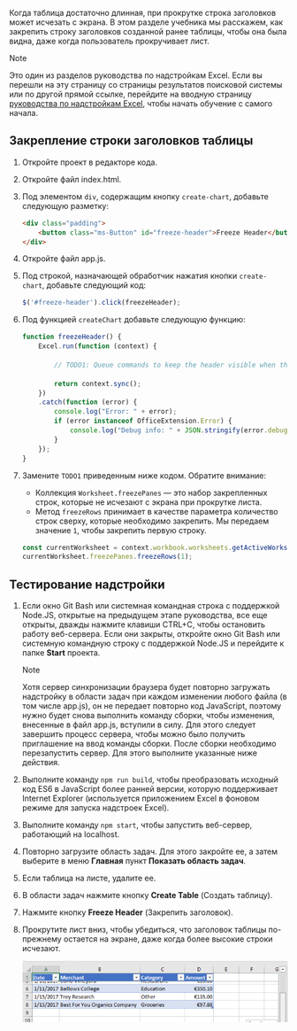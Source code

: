 Когда таблица достаточно длинная, при прокрутке строка заголовков может исчезать с экрана. В этом разделе учебника мы расскажем, как закрепить строку заголовков созданной ранее таблицы, чтобы она была видна, даже когда пользователь прокручивает лист. 

> [!NOTE]
> Это один из разделов руководства по надстройкам Excel. Если вы перешли на эту страницу со страницы результатов поисковой системы или по другой прямой ссылке, перейдите на вводную страницу [руководства по надстройкам Excel](../tutorials/excel-tutorial.yml), чтобы начать обучение с самого начала.

## <a name="freeze-the-tables-header-row"></a>Закрепление строки заголовков таблицы

1. Откройте проект в редакторе кода.
2. Откройте файл index.html.
3. Под элементом `div`, содержащим кнопку `create-chart`, добавьте следующую разметку:

    ```html
    <div class="padding">
        <button class="ms-Button" id="freeze-header">Freeze Header</button>
    </div>
    ```

4. Откройте файл app.js.

5. Под строкой, назначающей обработчик нажатия кнопки `create-chart`, добавьте следующий код:

    ```js
    $('#freeze-header').click(freezeHeader);
    ```

6. Под функцией `createChart` добавьте следующую функцию:

    ```js
    function freezeHeader() {
        Excel.run(function (context) {

            // TODO1: Queue commands to keep the header visible when the user scrolls.

            return context.sync();
        })
        .catch(function (error) {
            console.log("Error: " + error);
            if (error instanceof OfficeExtension.Error) {
                console.log("Debug info: " + JSON.stringify(error.debugInfo));
            }
        });
    }
    ```

7. Замените `TODO1` приведенным ниже кодом. Обратите внимание:
   - Коллекция `Worksheet.freezePanes` — это набор закрепленных строк, которые не исчезают с экрана при прокрутке листа.
   - Метод `freezeRows` принимает в качестве параметра количество строк сверху, которые необходимо закрепить. Мы передаем значение `1`, чтобы закрепить первую строку.

    ```js
    const currentWorksheet = context.workbook.worksheets.getActiveWorksheet();
    currentWorksheet.freezePanes.freezeRows(1);
    ```

## <a name="test-the-add-in"></a>Тестирование надстройки

1. Если окно Git Bash или системная командная строка с поддержкой Node.JS, открытые на предыдущем этапе руководства, все еще открыты, дважды нажмите клавиши CTRL+C, чтобы остановить работу веб-сервера. Если они закрыты, откройте окно Git Bash или системную командную строку с поддержкой Node.JS и перейдите к папке **Start** проекта.

     > [!NOTE]
     > Хотя сервер синхронизации браузера будет повторно загружать надстройку в области задач при каждом изменении любого файла (в том числе app.js), он не передает повторно код JavaScript, поэтому нужно будет снова выполнить команду сборки, чтобы изменения, внесенные в файл app.js, вступили в силу. Для этого следует завершить процесс сервера, чтобы можно было получить приглашение на ввод команды сборки. После сборки необходимо перезапустить сервер. Для этого выполните указанные ниже действия.

1. Выполните команду `npm run build`, чтобы преобразовать исходный код ES6 в JavaScript более ранней версии, которую поддерживает Internet Explorer (используется приложением Excel в фоновом режиме для запуска надстроек Excel).
2. Выполните команду `npm start`, чтобы запустить веб-сервер, работающий на localhost.
4. Повторно загрузите область задач. Для этого закройте ее, а затем выберите в меню **Главная** пункт **Показать область задач**.
6. Если таблица на листе, удалите ее.
7. В области задач нажмите кнопку **Create Table** (Создать таблицу).
8. Нажмите кнопку **Freeze Header** (Закрепить заголовок).
9. Прокрутите лист вниз, чтобы убедиться, что заголовок таблицы по-прежнему остается на экране, даже когда более высокие строки исчезают.

    ![Учебник Excel | Закрепление заголовка](../images/excel-tutorial-freeze-header.png)
